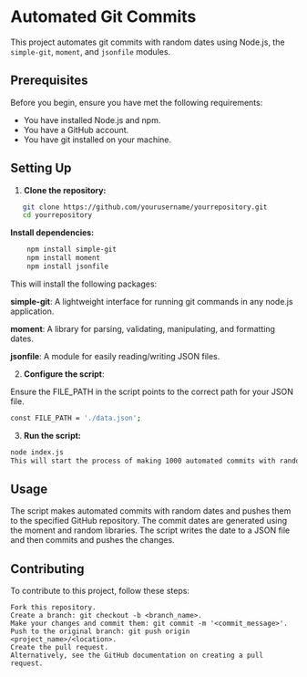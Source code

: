 # Automated Git Commits

This project automates git commits with random dates using Node.js, the `simple-git`, `moment`, and `jsonfile` modules.

## Prerequisites

Before you begin, ensure you have met the following requirements:

- You have installed Node.js and npm.
- You have a GitHub account.
- You have git installed on your machine.

## Setting Up

1. **Clone the repository:**

```bash
   git clone https://github.com/yourusername/yourrepository.git
   cd yourrepository
```

**Install dependencies:**

```bash
    npm install simple-git
    npm install moment
    npm install jsonfile

```
This will install the following packages:

**simple-git**: A lightweight interface for running git commands in any node.js application.

**moment**: A library for parsing, validating, manipulating, and formatting dates.

**jsonfile**: A module for easily reading/writing JSON files.


2. **Configure the script**:

Ensure the FILE_PATH in the script points to the correct path for your JSON file.

```bash
const FILE_PATH = './data.json';
```

3. **Run the script:**


```bash
node index.js
This will start the process of making 1000 automated commits with random dates.
```
## Usage
The script makes automated commits with random dates and pushes them to the specified GitHub repository.
The commit dates are generated using the moment and random libraries.
The script writes the date to a JSON file and then commits and pushes the changes.

## Contributing
To contribute to this project, follow these steps:

```
Fork this repository.
Create a branch: git checkout -b <branch_name>.
Make your changes and commit them: git commit -m '<commit_message>'.
Push to the original branch: git push origin <project_name>/<location>.
Create the pull request.
Alternatively, see the GitHub documentation on creating a pull request.
```


